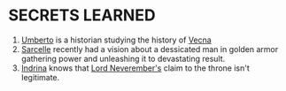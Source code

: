 # SECRETS LEARNED
1. [Umberto](<../NPC's/Minor NPC's/Umberto Noblin.html>) is a historian studying the history of [Vecna](<../NPC's/Vecna.html>)
2. [Sarcelle](<../NPC's/Minor NPC's/Sarcelle Malinosh.html>) recently had a vision about a dessicated man in golden armor gathering power and unleashing it to devastating result.
3. [Indrina](<../NPC's/Minor NPC's/Indrina Lamsensettle.html>) knows that [Lord Neverember's](<../NPC's/Lord Neverember.html>) claim to the throne isn't legitimate. 